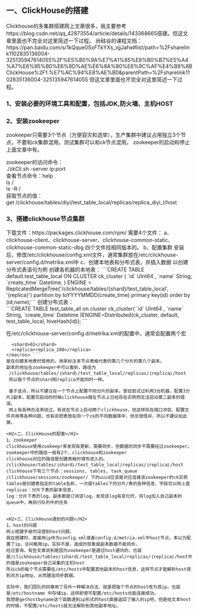 <H2>一、ClickHouse的搭建</H2>
Clickhouse的多集群搭建网上文章很多，我主要参考https://blog.csdn.net/qq_42873554/article/details/143368665搭建。但这文章里面也不完全对这里简述一下过程。  
尚硅谷的课程文档：https://pan.baidu.com/s/1kQque0SxFTkYXs_xjjJafw#list/path=%2Fsharelink1102835136004-325135947614055%2F%E5%B0%9A%E7%A1%85%E8%B0%B7%E5%A4%A7%E6%95%B0%E6%8D%AE%E6%8A%80%E6%9C%AF%E4%B9%8BClickHouse%2F1.%E7%AC%94%E8%AE%B0&parentPath=%2Fsharelink1102835136004-325135947614055
但这文章里面也不完全对这里简述一下过程。  
<H3>1、安装必要的环境工具和配置，包括JDK,防火墙、主机HOST</H3>  
<H3>2、安装zookeeper</H3> 
  zookeeper只需要3个节点（方便容灾和选举），生产集群中建议占用独立3个节点，不要和ck集群混用。测试集群可以和ck节点混用。  
  zookeeper的启动和停止上面文章中有。  

  zookeeper的访问命令：  
  ./zkCli.sh -server ip:port  
  查看节点命令：help  
  ls /   
  ls -R /  
  获取节点的值：  
  get /clickhouse/tables/diyi/test_table_local/replicas/replica_diyi_I/host  
  
<H3>3、搭建clickhouse节点集群</H3>
下载文件：https://packages.clickhouse.com/rpm/  
需要4个文件：  
a、clickhouse-client、clickhouse-server、clickhouse-common-static、clickhouse-common-static-dbg  
四个文件找相同版本的。  
b、配置集群  
安装后，修改/etc/clickhouse/config.xml文件，通常集群放在/etc/clickhouse-server/config.d/metrika.xml中  
c、创建本地表和分布式表，并插入数据  
  以创建分布式表语句为例  
创建各机器的本地表：  
```CREATE TABLE default.test_table_local ON CLUSTER ck_cluster  
(
    `id`        UInt64 ,  
    `name`         String,  
    `create_time`    Datetime,   
) ENGINE = ReplicatedMergeTree('/clickhouse/tables/{shard}/test_table_local', '{replica}')  
partition by toYYYYMMDD(create_time)  
primary key(id)  
order by (id,name);```
创建分布式表：  <br>
```CREATE TABLE test_table_all on cluster ck_cluster(  
    `id`        UInt64 ,
    `name`         String,
    `create_time`    Datetime  
)ENGINE=Distributed(ck_cluster, default, test_table_local, hiveHash(id));  ```


在/etc/clickhouse-server/config.d/metrika.xml的配置中，通常会配置两个宏  
```<macros>  
  <shard>02</shard>  
  <replica>replica_208</replica>  
</macros> ```
是在创建本地表时使用的，用来标注本节点表格代表的第几个分片的第几个副本。  
副本的地址在zookeeper中可以看到，路径为  
 /clickhouse/tables/｛shard｝/test_table_local/replicas/｛replica｝/host  
 所以每个节点的shard和replica不能同时一样。  

 基于这点，所以不建议在一个节点上配置不同分片的副本。曾经尝试过利用3台机器，配置3分片2副本，配置完启动的时候clickhouse报在节点上已经存在实例而无法启动第二副本的错误。
 网上有各种办法来绕过，有说在节点上启动两个clickhouse，但这样存在端口冲突、配置文件共用等各种问题，也有说把表放在同一个ck的不同数据库中，但总很怪异，所以不建议如此做。

<H2>二、ClickHouse的配套</H2>
1、zookeeper  
clickhouse使用zookeepr来发现有更新，需要同步，但数据的同步不需要经过zookeeper。  
zookeeper中的路径一般有2个，clickhouse和zookeeper
clickhouse对应的路径是创建表格时填写进入的。
/clickhouse/tables/｛shard｝/test_table_local/replicas/｛replica｝/host
clickhouse下有三个节点：sessions, tables, task_queue
/clickhouse/sessions/zookeeper/ 下的uuid应该是对应连接该zookeeper的ck实例
tables是创建表指定的table名称，一次是tables下的分片/表的各种信息，字段可以网上查
replicas：分片下表的副本信息，
log：分片下表的log，副本都是订阅该log，发现该log有变化时，将log加入自己副本的queue中，再执行队列中的任务


<H2>三、ClickHouse遇到的问题</H2>
1、host的问题
网上搭建手册均没提到host问题。
我在搭建时，直接用ip作为config.xml或者config.d/metria.xml中host节点，本以为配置了ip，访问都用ip，实际不是，造成的现象是副本数据不能同步。
经过查询，有些文章说到是因为zookeeper是通过host通讯的，也就是/clickhouse/tables/｛shard｝/test_table_local/replicas/｛replica｝/host中的值是zookeeper自己采集的主机host
所以ck的每个节点需要在/etc/hosts中配置其他副本的host信息，这样节点才能解析host得到对方ip地址，从而建连同步数据。

实际中，我们团队的同事用了另外一种解决办法，就是把每个节点的host改为其ip，也就是/etc/hostname 中存储ip，这样即使不配置/etc/hosts也能连接成功。
我想是gethostbyname这个函数遇到ip形式的host直接返回了输入的ip吧，但是给文本host的时候，不配置/etc/hosts就无法解析到其他副本地址。
